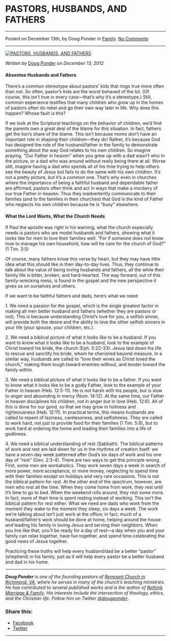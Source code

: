 PASTORS, HUSBANDS, AND FATHERS
==============================

* * *

Posted on December 13th, by Doug Ponder in [Family](http://www.remnantresource.org/category/family/). [No Comments](http://www.remnantresource.org/pastors-husbands-and-fathers/#respond)

* * *

[![PASTORS, HUSBANDS, AND FATHERS](http://www.remnantresource.org/wp-content/uploads/2013/07/Pastors-Husbands-Fathers.png)](http://www.remnantresource.org/wp-content/uploads/2013/07/Pastors-Husbands-Fathers.png)  

_Written by_ [Doug Ponder](http://www.remnantresource.org/author/doug-ponder/ "Posts by Doug Ponder") _on December 13, 2012_

#### Absentee Husbands and Fathers

There’s a common stereotype about pastors’ kids that rings true more often than not. So often, pastor’s kids are the worst behaved of the lot. (Of course, this isn’t true in every case—that’s why it’s a stereotype.) Still, common experience testifies that many children who grow up in the homes of pastors often do rebel and go their own way later in life. Why does this happen? Whose fault is this?

If we look at the Scriptural teachings on the behavior of children, we’d find the parents own a great deal of the blame for this situation. In fact, fathers get the lion’s share of the blame. This isn’t because moms don’t have an important role in shaping their children—they do! Rather, it’s because God has designed the role of the husband/father in the family to demonstrate something about the way God relates to his own children. So imagine praying, “Our Father in heaven” when you grew up with a dad wasn’t who in the picture, or a dad who was around without really being there at all. Worse still, imagine having a dad who spends all of his time trying to help others see the beauty of Jesus but fails to do the same with his own children. It’s not a pretty picture, but it’s a common one. That’s why even in churches where the importance of being a faithful husband and dependable father are affirmed, pastors often think and act in ways that make a mockery of our true Father in heaven. Thus they inadvertently communicate to their families (and to the families in their churches) that God is the kind of Father who neglects his own children because he is “busy” elsewhere.

#### What the Lord Wants, What the Church Needs

If Paul the apostle was right in his warning, what the church especially needs is pastors who are model husbands and fathers, showing what it looks like for men to love their families well. “For if someone does not know how to manage his own household, how will he care for the church of God?” (1 Tim. 3:5)

Of course, many fathers know this verse by heart, but they may have little idea what this should like in their day-to-day lives. Thus, they continue to talk about the value of being loving husbands and fathers, all the while their family life is bitter, broken, and hard-hearted. The way forward, out of this family-wrecking mess, is found in the gospel and the new perspective it gives us on ourselves and others.

If we want to be faithful fathers and dads, here’s what we need:

1\. We need a passion for the gospel, which is the single greatest factor in making all men better husband and fathers (whether they are pastors or not). This is because understanding Christ’s love for you, a selfish sinner, will provide both the desire and the ability to love the other selfish sinners in your life (your spouse, your children, etc.).

2\. We need a biblical picture of what it looks like to be a husband. If you want to know what it looks like to be a husband, look to the example of Christ toward his bride, the church (Eph. 5:22-33). Jesus laid down his life to rescue and sanctify his bride, whom he cherished beyond measure. In a similar way, husbands are called to “love their wives as Christ loved the church,” making them tough toward enemies without, and tender toward the family within.

3\. We need a biblical picture of what it looks like to be a father. If you want to know what it looks like to be a godly Father, look to the example of your Father in heaven (Heb. 12:5-11). He is not harsh with his people, but is slow to anger and abounding in mercy (Num. 14:12). At the same time, our Father in heaven disciplines his children, not in anger but in love (Heb. 12:6). All of this is done for our good, so that we may grow in holiness and righteousness (Heb. 12:11). In practical terms, this means husbands are called to repent of laziness, carelessness, and selfishness. They are called to work hard, not just to provide food for their families (1 Tim. 5:8), but to work hard at ordering the home and leading their families into a life of godliness.

4\. We need a biblical understanding of rest (Sabbath). The biblical patterns of work and rest are laid down for us in the rhythms of creation itself: we have a seven day week patterned after God’s six days of work and his one day of “rest” (Gen. 2:3-4). There are two ways to get this principle wrong. First, some men are workaholics. They work seven days a week in search of more power, more acceptance, or more money, neglecting to spend time with their families except on holidays and very rare occasions. This is not the biblical pattern for rest. At the other end of the spectrum, however, are men who rest all the time. When they come home from work, they rest until it’s time to go to bed. When the weekend rolls around, they rest some more. In fact, more of their time is spent resting instead of working. This isn’t the biblical pattern for rest either. What we need are dads who work from the moment they wake to the moment they sleep, six days a week. The work we’re talking about isn’t just work at the office; in fact, much of a husband/father’s work should be done at home, helping around the house and leading his family in loving Jesus and serving their neighbors. When you live like that, you’ll be ready for a day of rest—a day when you and your family can relax together, have fun together, and spend time celebrating the good news of Jesus together.

Practicing these truths will help every husband/dad be a better “pastor” (shepherd) in his family, just as it will help every pastor be a better husband and dad in his home.

* * *

_**Doug Ponder** is one of the founding pastors of [Remnant Church in Richmond, VA](http://www.remnantrichmond.org/), where he serves in many of the church’s teaching ministries. He has contributed to several published works and is the author of [Rethink Marriage & Family](http://www.remnantrichmond.org/mediafiles/uploaded/r/0e1604567_rethink-marriage-and-family-ebook.pdf). His interests include the intersection of theology, ethics, and the Christian life. Follow him on Twitter [@dougponder](https://twitter.com/dougponder)_.

### Share this:

*   [Facebook](http://www.remnantresource.org/pastors-husbands-and-fathers/?share=facebook "Click to share on Facebook")
*   [Twitter](http://www.remnantresource.org/pastors-husbands-and-fathers/?share=twitter "Click to share on Twitter")

  

* * *
